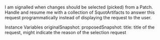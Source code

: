 I am signalled when changes should be selected (picked) from a Patch. Handle and resume me with a collection of SquotArtifacts to answer this request programmatically instead of displaying the request to the user.

Instance Variables
	originalSnapshot:		<SquotSnapshot>
	proposedSnapshot:		<SquotSnapshot>
	title:		<String> title of the request, might indicate the reason of the selection request
